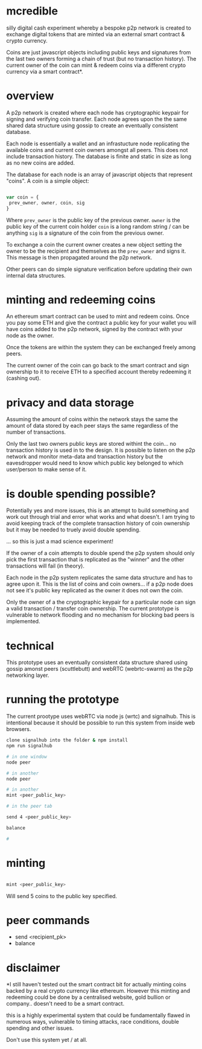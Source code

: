 
# mcredible

silly digital cash experiment whereby a bespoke p2p network is created to exchange
 digital tokens that are minted via an external smart contract & crypto currency.

Coins are just javascript objects including public keys and signatures from the
 last two owners forming a chain of trust (but no transaction history). The current
 owner of the coin can mint & redeem coins via a different crypto currency via a
 smart contract*.

# overview

A p2p network is created where each node has cryptographic keypair for signing
 and verifying coin transfer. Each node agrees upon the the same shared data structure
 using gossip to create an eventually consistent database.

Each node is essentially a wallet and an infrastucture node replicating the
 available coins and current coin owners amongst all peers. This does not include
 transaction history. The database is finite and static in size as long as no new
 coins are added.

The database for each node is an array of javascript objects that represent
 "coins". A coin is a simple object:

 ```js

var coin = {
  prev_owner, owner, coin, sig
}

 ```

 Where `prev_owner` is the public key of the previous owner.
 `owner` is the public key of the current coin holder
 `coin` is a long random string / can be anything
 `sig` is a signature of the coin from the previous owner.

 To exchange a coin the current owner creates a new object setting the owner
  to be the recipient and themselves as the `prev_owner` and signs it. This
  message is then propagated around the p2p network.

Other peers can do simple signature verification before updating their
 own internal data structures.

# minting and redeeming coins

An ethereum smart contract can be used to mint and redeem coins. Once you pay some
 ETH and give the contract a public key for your wallet you will have coins added
 to the p2p network, signed by the contract with your node as the owner.

Once the tokens are within the system they can be exchanged freely among peers.

The current owner of the coin can go back to the smart contract and sign ownership
 to it to receive ETH to a specified account thereby redeeming it (cashing out).

# privacy and data storage

Assuming the amount of coins within the network stays the same the amount of data
 stored by each peer stays the same regardless of the number of transactions.

Only the last two owners public keys are stored withint the coin... no transaction
 history is used in to the design. It is possible to listen on the p2p network
 and monitor meta-data and transaction history but the eavesdropper would need
 to know which public key belonged to which user/person to make sense of it.

# is double spending possible?

Potentially yes and more issues, this is an attempt to build something and work
 out through trial and error what works and what doesn't. I am trying to avoid
 keeping track of the complete transaction history of coin ownership but it
 may be needed to truely avoid double spending.

... so this is just a mad science experiment!

If the owner of a coin attempts to double spend the p2p system should only pick the
 first transaction that is replicated as the "winner" and the other transactions
 will fail (in theory).

Each node in the p2p system replicates the same data structure and has to agree
 upon it. This is the list of coins and coin owners... if a p2p node does not
 see it's public key replicated as the owner it does not own the coin.

Only the owner of a the cryptographic keypair for a particular node can sign a valid
 transaction / transfer coin ownership. The current prototype is vulnerable to network
 flooding and no mechanism for blocking bad peers is implemented.

# technical

This prototype uses an eventually consistent data structure shared using gossip
amonst peers (scuttlebutt) and webRTC (webrtc-swarm) as the p2p networking layer.

# running the prototype

The current prootype uses webRTC via node js (wrtc) and signalhub. This is intentional
 because it should be possible to run this system from inside web browsers.

```sh
clone signalhub into the folder & npm install
npm run signalhub

# in one window
node peer

# in another
node peer

# in another
mint <peer_public_key>

# in the peer tab

send 4 <peer_public_key>

balance

#

```

# minting

```js

mint <peer_public_key>

```

Will send 5 coins to the public key specified.

# peer commands

* send <number of coins> <recipient_pk>
* balance

# disclaimer

*I still haven't tested out the smart contract bit for actually minting coins backed
 by a real crypto currency like ethereum. However this minting and redeeming could be
 done by a centralised website, gold bullion or company.. doesn't need to be a smart contract.

this is a highly experimental system that could be fundamentally flawed in numerous ways,
vulnerable to timing attacks, race conditions, double spending and other issues.

Don't use this system yet / at all.
